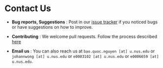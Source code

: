 # Contact Us

* **Bug reports, Suggestions** : Post in our [issue tracker](https://github.com/CS2103JAN2017-W09-B1/main/issues)
  if you noticed bugs or have suggestions on how to improve.

* **Contributing** : We welcome pull requests. Follow the process described [here](https://github.com/oss-generic/process)

* **Email us** : You can also reach us at `bao.quoc.nguyen [at] u.nus.edu` or `johannwong [at] u.nus.edu` or `e0003102 [at] u.nus.edu` or `e0006659 [at] u.nus.edu`.
